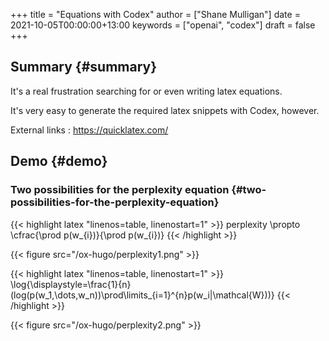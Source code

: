 +++
title = "Equations with Codex"
author = ["Shane Mulligan"]
date = 2021-10-05T00:00:00+13:00
keywords = ["openai", "codex"]
draft = false
+++

## Summary {#summary}

It's a real frustration searching for or even writing latex equations.

It's very easy to generate the required latex snippets with Codex, however.

External links
: <https://quicklatex.com/>


## Demo {#demo}

<!-- Play on asciinema.com -->
<!-- <a title="asciinema recording" href="https://asciinema.org/a/KFWqLaaBfjYZsVqFeKvURoVCT" target="_blank"><img alt="asciinema recording" src="https://asciinema.org/a/KFWqLaaBfjYZsVqFeKvURoVCT.svg" /></a> -->
<!-- Play on the blog -->
<script src="https://asciinema.org/a/KFWqLaaBfjYZsVqFeKvURoVCT.js" id="asciicast-KFWqLaaBfjYZsVqFeKvURoVCT" async></script>


### Two possibilities for the perplexity equation {#two-possibilities-for-the-perplexity-equation}

{{< highlight latex "linenos=table, linenostart=1" >}}
perplexity \propto \cfrac{\prod p(w_{i})}{\prod p(w_{i})}
{{< /highlight >}}

{{< figure src="/ox-hugo/perplexity1.png" >}}

{{< highlight latex "linenos=table, linenostart=1" >}}
\log{\displaystyle=\frac{1}{n}(log(p(w_1,\dots,w_n))\prod\limits_{i=1}^{n}p(w_i|\mathcal{W}))}
{{< /highlight >}}

{{< figure src="/ox-hugo/perplexity2.png" >}}